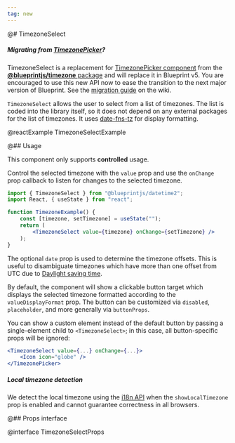 ```yaml
---
tag: new
---
```


@# TimezoneSelect

<div class="@ns-callout @ns-intent-primary @ns-icon-info-sign">
    <h5 class="@ns-heading">

Migrating from [TimezonePicker](#timezone/timezone-picker)?

</h5>

TimezoneSelect is a replacement for [TimezonePicker component](#timezone/timezone-picker) from
the [__@blueprintjs/timezone__ package](#timezone) and will replace it in Blueprint v5.
You are encouraged to use this new API now to ease the transition to the next major version of Blueprint.
See the [migration guide](https://github.com/palantir/blueprint/wiki/datetime2-component-migration)
on the wiki.

</div>

`TimezoneSelect` allows the user to select from a list of timezones. The list is coded into the library itself, so it
does not depend on any external packages for the list of timezones. It uses [date-fns-tz](https://github.com/marnusw/date-fns-tz)
for display formatting.

@reactExample TimezoneSelectExample

@## Usage

This component only supports __controlled__ usage.

Control the selected timezone with the `value` prop and use the `onChange` prop callback to listen for changes to the
selected timezone.

```jsx
import { TimezoneSelect } from "@blueprintjs/datetime2";
import React, { useState } from "react";

function TimezoneExample() {
    const [timezone, setTimezone] = useState("");
    return (
        <TimezoneSelect value={timezone} onChange={setTimezone} />
    );
}
```

The optional `date` prop is used to determine the timezone offsets.
This is useful to disambiguate timezones which have more than one offset from UTC due to
[Daylight saving time](https://en.wikipedia.org/wiki/Daylight_saving_time).

By default, the component will show a clickable button target which displays the selected timezone formatted according
to the `valueDisplayFormat` prop. The button can be customized via `disabled`, `placeholder`, and more generally via
`buttonProps`.

You can show a custom element instead of the default button by passing a single-element child to `<TimezoneSelect>`;
in this case, all button-specific props will be ignored:

```jsx
<TimezoneSelect value={...} onChange={...}>
    <Icon icon="globe" />
</TimezonePicker>
```

<div class="@ns-callout @ns-intent-warning @ns-icon-warning-sign">
    <h5 class="@ns-heading">Local timezone detection</h5>

We detect the local timezone using the
[i18n API](https://developer.mozilla.org/en-US/docs/Web/JavaScript/Reference/Global_Objects/DateTimeFormat/resolvedOptions)
when the `showLocalTimezone` prop is enabled and cannot guarantee correctness in all browsers.
</div>

@## Props interface

@interface TimezoneSelectProps

